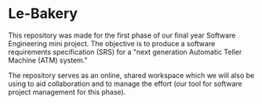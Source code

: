 # Le-Bakery

This repository was made for the first phase of our final year Software Engineering mini project. The objective is to produce a software requirements specification (SRS) for a "next generation Automatic Teller Machine (ATM) system."

The repository serves as an online, shared workspace which we will also be using to aid collaboration and to manage the effort (our tool for software project management for this phase).

